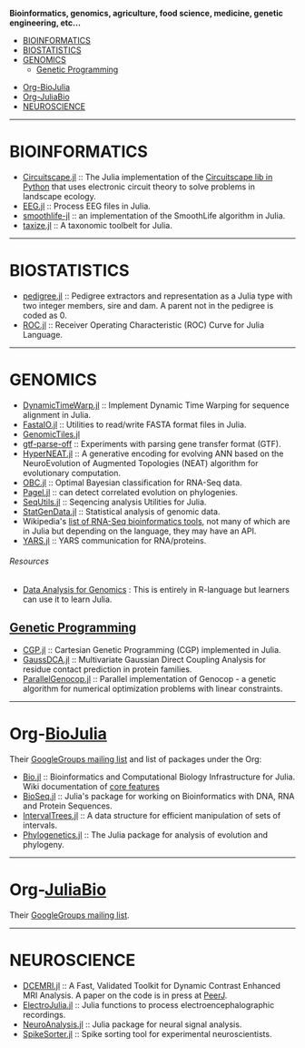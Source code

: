 **Bioinformatics, genomics, agriculture, food science, medicine, genetic engineering, etc...**

- [BIOINFORMATICS](#bioinformatics)
- [BIOSTATISTICS](#bioinformatics)
- [GENOMICS](#genomics)
   + [Genetic Programming](#genetic-programming)
+ [Org-BioJulia](#org-biojulia)
+ [Org-JuliaBio](#org-juliabio)
+ [NEUROSCIENCE](#neuroscience)

----

# BIOINFORMATICS
- [Circuitscape.jl](https://github.com/tanmaykm/Circuitscape.jl) :: The Julia implementation of the [Circuitscape lib in Python](http://www.circuitscape.org/) that uses electronic circuit theory to solve problems in landscape ecology.
- [EEG.jl](https://github.com/codles/EEG.jl) :: Process EEG files in Julia. 
- [smoothlife-jl](https://github.com/jamak/smoothlife-jl) :: an implementation of the SmoothLife algorithm in Julia.
- [taxize.jl](https://github.com/sckott/taxize.jl) :: A taxonomic toolbelt for Julia.

----

# BIOSTATISTICS
- [pedigree.jl](https://github.com/Rpedigree/pedigree.jl) :: Pedigree extractors and representation as a Julia type with two integer members, sire and dam. A parent not in the pedigree is coded as 0.
- [ROC.jl](https://github.com/diegozea/ROC.jl) :: Receiver Operating Characteristic (ROC) Curve for Julia Language.

----

# GENOMICS
- [DynamicTimeWarp.jl](https://github.com/joefowler/DynamicTimeWarp.jl) :: Implement Dynamic Time Warping for sequence alignment in Julia.
- [FastaIO.jl](https://github.com/carlobaldassi/FastaIO.jl) :: Utilities to read/write FASTA format files in Julia.
- [GenomicTiles.jl](https://github.com/nw11/GenomicTiles.jl)
- [gtf-parse-off](https://github.com/dcjones/gtf-parse-off) :: Experiments with parsing gene transfer format (GTF).
- [HyperNEAT.jl](https://github.com/kzahedi/HyperNEAT.jl) :: A generative encoding for evolving ANN based on the NeuroEvolution of Augmented Topologies (NEAT) algorithm for evolutionary computation.
- [OBC.jl](https://github.com/binarybana/OBC.jl) :: Optimal Bayesian classification for RNA-Seq data.
- [Pagel.jl](https://github.com/porterjamesj/Pagel.jl) :: can detect correlated evolution on phylogenies.
- [SeqUtils.jl](https://github.com/nlhepler/SeqUtils.jl) :: Seqencing analysis Utilities for Julia.
- [StatGenData.jl](https://github.com/dmbates/StatGenData.jl) :: Statistical analysis of genomic data.
- Wikipedia's [list of RNA-Seq bioinformatics tools](http://en.wikipedia.org/wiki/List_of_RNA-Seq_bioinformatics_tools), not many of which are in Julia but depending on the language, they may have an API.
- [YARS.jl](https://github.com/kzahedi/YARS.jl) :: YARS communication for RNA/proteins. 

###### Resources
* [Data Analysis for Genomics](https://genomicsclass.github.io/book/) : This is entirely in R-language but learners can use it to learn Julia.


## [Genetic Programming](https://en.wikipedia.org/wiki/Genetic_programming)
+ [CGP.jl](https://github.com/glesica/CGP.jl) :: Cartesian Genetic Programming (CGP) implemented in Julia. 
+ [GaussDCA.jl](https://github.com/carlobaldassi/GaussDCA.jl) :: Multivariate Gaussian Direct Coupling Analysis for residue contact prediction in protein families.
+ [ParallelGenocop.jl](https://github.com/display-none/ParallelGenocop.jl) :: Parallel implementation of Genocop - a genetic algorithm for numerical optimization problems with linear constraints.

----

# Org-[BioJulia](https://github.com/BioJulia)
Their [GoogleGroups mailing list](https://groups.google.com/forum/?fromgroups#!forum/biojulia-dev) and list of packages under the Org:
- [Bio.jl](https://github.com/BioJulia/Bio.jl) :: Bioinformatics and Computational Biology Infrastructure for Julia. Wiki documentation of [core features](https://github.com/BioJulia/Bio.jl/wiki/core-features)
- [BioSeq.jl](https://github.com/BioJulia/BioSeq.jl) :: Julia's package for working on Bioinformatics with DNA, RNA and Protein Sequences.
- [IntervalTrees.jl](https://github.com/BioJulia/IntervalTrees.jl) :: A data structure for efficient manipulation of sets of intervals.
- [Phylogenetics.jl](https://github.com/BioJulia/Phylogenetics.jl) :: The Julia package for analysis of evolution and phylogeny.

----

# Org-[JuliaBio](https://github.com/JuliaBio)
Their [GoogleGroups mailing list](https://groups.google.com/forum/#!forum/julia-bio).

----

# NEUROSCIENCE
- [DCEMRI.jl](https://github.com/davidssmith/DCEMRI.jl) :: A Fast, Validated Toolkit for Dynamic Contrast Enhanced MRI Analysis. A paper on the code is in press at [PeerJ](https://peerj.com/preprints/670/).
- [ElectroJulia.jl](https://github.com/sam81/ElectroJulia.jl) :: Julia functions to process electroencephalographic recordings.
- [NeuroAnalysis.jl](https://github.com/babaq/NeuroAnalysis.jl) :: Julia package for neural signal analysis.
- [SpikeSorter.jl](https://github.com/grero/SpikeSorter.jl) :: Spike sorting tool for experimental neuroscientists.


